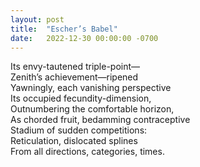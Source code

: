 ```yaml
---
layout: post
title:  "Escher’s Babel"
date:   2022-12-30 00:00:00 -0700
---
```

Its envy-tautened triple-point—  
Zenith’s achievement—ripened  
Yawningly, each vanishing perspective  
Its occupied fecundity-dimension,  
Outnumbering the comfortable horizon,  
As chorded fruit, bedamming contraceptive  
Stadium of sudden competitions:  
Reticulation, dislocated splines  
From all directions, categories, times.  